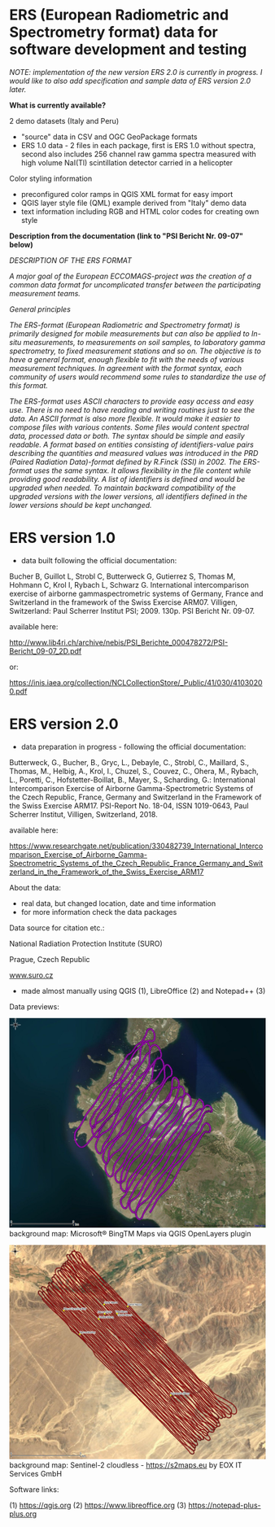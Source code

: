 # ERS (European Radiometric and Spectrometry format) data for software development and testing

*NOTE: implementation of the new version ERS 2.0 is currently in progress. I would like to also add specification and sample data of ERS version 2.0 later.*

**What is currently available?**

2 demo datasets (Italy and Peru)

- "source" data in CSV and OGC GeoPackage formats
- ERS 1.0 data - 2 files in each package, first is ERS 1.0 without spectra, second also includes 256 channel raw gamma spectra measured with high volume NaI(Tl) scintillation detector carried in a helicopter

Color styling information

- preconfigured color ramps in QGIS XML format for easy import
- QGIS layer style file (QML) example derived from "Italy" demo data
- text information including RGB and HTML color codes for creating own style 

**Description from the documentation (link to "PSI Bericht Nr. 09-07" below)**

*DESCRIPTION OF THE ERS FORMAT*

*A major goal of the European ECCOMAGS-project was the creation of a common data format for uncomplicated transfer between the participating measurement teams.*

*General principles*

*The ERS-format (European Radiometric and Spectrometry format) is primarily designed for mobile measurements but can also be applied to In-situ measurements, to measurements on soil samples, to laboratory gamma spectrometry, to fixed measurement stations and so on. The objective is to have a general format, enough flexible to fit with the needs of various measurement techniques. In agreement with the format syntax, each community of users would recommend some rules to standardize the use of this format.*

*The ERS-format uses ASCII characters to provide easy access and easy use. There is no need to have reading and writing routines just to see the data. An ASCII format is also more flexible. It would make it easier to compose files with various contents. Some files would content spectral data, processed data or both. The syntax should be simple and easily readable. A format based on entities consisting of identifiers-value pairs describing the quantities and measured values was introduced in the PRD (Paired Radiation Data)-format defined by R.Finck (SSI) in 2002. The ERS-format uses the same syntax. It allows flexibility in the file content while providing good readability. A list of identifiers is defined and would be upgraded when needed. To maintain backward compatibility of the upgraded versions with the lower versions, all identifiers defined in the lower versions should be kept unchanged.*

# ERS version 1.0
- data built following the official documentation:

Bucher B, Guillot L, Strobl C, Butterweck G, Gutierrez S, Thomas M, Hohmann C, Krol I, Rybach L, Schwarz G. International intercomparison exercise of airborne gammaspectrometric systems of Germany, France and Switzerland in the framework of the Swiss Exercise ARM07. Villigen, Switzerland: Paul Scherrer Institut PSI; 2009. 130p. PSI Bericht Nr. 09-07.

available here:

http://www.lib4ri.ch/archive/nebis/PSI_Berichte_000478272/PSI-Bericht_09-07_2D.pdf

or:

https://inis.iaea.org/collection/NCLCollectionStore/_Public/41/030/41030200.pdf

# ERS version 2.0
- data preparation in progress - following the official documentation:

Butterweck, G., Bucher, B., Gryc, L., Debayle, C., Strobl, C.,  Maillard, S., Thomas, M., Helbig, A., Krol, I., Chuzel, S., Couvez, C., Ohera, M., Rybach, L., Poretti, C.,  Hofstetter-Boillat, B., Mayer, S., Scharding, G.: International Intercomparison Exercise of Airborne Gamma-Spectrometric Systems of the Czech Republic, France, Germany and Switzerland in the Framework of the Swiss Exercise ARM17. PSI-Report No. 18-04, ISSN 1019-0643, Paul Scherrer Institut, Villigen, Switzerland, 2018.

available here:

https://www.researchgate.net/publication/330482739_International_Intercomparison_Exercise_of_Airborne_Gamma-Spectrometric_Systems_of_the_Czech_Republic_France_Germany_and_Switzerland_in_the_Framework_of_the_Swiss_Exercise_ARM17


About the data:
- real data, but changed location, date and time information
- for more information check the data packages

Data source for citation etc.:

National Radiation Protection Institute (SURO)

Prague, Czech Republic

www.suro.cz


- made almost manually using QGIS (1), LibreOffice (2) and Notepad++ (3)

Data previews:

![Alt text](package_1A_ERS1.0_demo_data_ITALY_preview2_detail.jpg?raw=true "Italy dataset preview")
background map: Microsoft® BingTM Maps via QGIS OpenLayers plugin

![Alt text](package_2A_ERS1.0_demo_data_PERU_preview.jpg?raw=true "Peru dataset preview")
background map: Sentinel-2 cloudless - https://s2maps.eu by EOX IT Services GmbH

Software links:

(1) https://qgis.org
(2) https://www.libreoffice.org
(3) https://notepad-plus-plus.org
